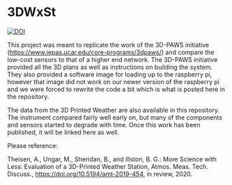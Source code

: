 # 3DWxSt

[![DOI](https://zenodo.org/badge/142206862.svg)](https://zenodo.org/badge/latestdoi/142206862)

This project was meant to replicate the work of the 3D-PAWS initiative (https://www.iepas.ucar.edu/core-programs/3dpaws/) and compare the low-cost sensors to that of a higher end network.  The 3D-PAWS initiative provided all the 3D plans as well as instructions on building the system.  They also provided a software image for loading up to the raspberry pi, however that image did not work on our newer version of the raspberry pi and we were forced to rewrite the code a bit which is what is posted here in the repository.

The data from the 3D Printed Weather are also available in this repository.  The instrument compared fairly well early on, but many of the components and sensors started to degrade with time.  Once this work has been published, it will be linked here as well.

Please reference:

Theisen, A., Ungar, M., Sheridan, B., and Illston, B. G.: More Science with Less: Evaluation of a 3D-Printed Weather Station, Atmos. Meas. Tech. Discuss., https://doi.org/10.5194/amt-2019-454, in review, 2020.
